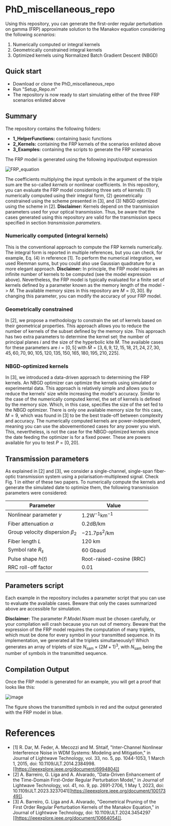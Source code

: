 # PhD_miscellaneous_repo
Using this repository, you can generate the first-order regular perturbation on gamma (FRP) approximate solution to the Manakov equation considering the following *scenarios*:
1. Numerically computed or integral kernels
2. Geometrically constrained integral kernels
3. Optimized kernels using Normalized Batch Gradient Descent (NBGD)

## Quick start
- Download or clone the PhD_miscellaneous_repo 
- Run "Setup_Repo.m"
- The repository is now ready to start simulating either of the three FRP scenarios enlisted above

## Summary 
The repository contains the following folders:
- **1_HelperFunctions:** containing basic functions
- **2_Kernels:** containing the FRP kernels of the scenarios enlisted above
- **3_Examples:** containing the scripts to generate the FRP scenarios 


The FRP model is generated using the following input/output expression

![FRP_equation](https://github.com/user-attachments/assets/ef7f5c0f-0919-4145-a951-ecb8a78f5190)

The coefficients multiplying the input symbols in the argument of the triple sum are the so-called _kernels_ or nonlinear coefficients. In this repository, you can evaluate the FRP model considering three sets of kernels: (1) numerically computed using their integral form, (2) geometrically constrained using the scheme presented in [3], and (3) NBGD optimized using the scheme in [2]. **Disclaimer:** Kernels depend on the transmission parameters used for your optical transmission. Thus, be aware that the cases generated using this repository are valid for the transmission specs specified in section _transmission parameters_.  

### Numerically computed (integral kernels)
This is the conventional approach to compute the FRP kernels numerically. The integral form is reported in multiple references, but you can check, for example, Eq. (4) in reference [1]. To perform the numerical integration, we used Riemman sums, but you could also use Gaussian quadrature for a more elegant approach. **Disclaimer:** In principle, the FRP model requires an infinite number of kernels to be computed (see the model expression above). Nevertheless, the FRP model is typically evaluated for a finite set of kernels defined by a parameter known as the memory length of the model -> $M$. The available memory sizes in this repository are $M = [0,30]$. By changing this parameter, you can modify the accuracy of your FRP model.  

### Geometrically constrained
In [2], we propose a methodology to constrain the set of kernels based on their geometrical properties. This approach allows you to reduce the number of kernels of the subset defined by the memory size. This approach has two extra parameters to determine the kernel set: the number of principal planes $i$ and the size of the hyperbolic kite $\hat M$. The available cases for these parameters are $i=[0,5]$ with $\hat M = [3,6,9,12,15,18,21,24,27,30,45,60,70,90,105,120,135,150,165,180,195,210,225]$.

### NBGD-optimized kernels 
In [3], we introduced a data-driven approach to determining the FRP kernels. An NBGD optimizer can optimize the kernels using simulated or experimental data. This approach is relatively simple and allows you to reduce the kernels' size while increasing the model's accuracy. Similar to the case of the numerically computed kernel, the set of kernels is defined by the memory size. Which, in this case, specifies the size of the set fed to the NBGD optimizer. There is only one available memory size for this case, $M=9$, which was found in [3] to be the best trade-off between complexity and accuracy. The numerically computed kernels are power-independent, meaning you can use the abovementioned cases for any power you wish. This, nevertheless, is not the case for the  NBGD-optimized kernels since the date feeding the optimizer is for a fixed power. These are powers available for you to test $P=[0,20]$.

## Transmission parameters
As explained in [2] and [3], we consider a single-channel, single-span fiber-optic transmission system using a polarisation-multiplexed signal. Check Fig. 1 in either of these two papers. To numerically compute the kernels and generate the simulated date to optimize them, the following transmission parameters were considered: 

|Parameter|Value|
|---------|-----|
|Nonlinear parameter $\gamma$|$1.2 \textrm{W}^{-1} \textrm{km}^{-1}$|
|Fiber attenuation $\alpha$ |$0.2 \textrm{dB/km}$|
|Group velocity dispersion $\beta_2$|$-21.7  \textrm{ps}^{2}/\textrm{km}$|
|Fiber length $L$|$120$ km|
|Symbol rate $R_s$|$60$ Gbaud|
| Pulse shape $h(t)$|Root-raised-cosine (RRC)|
|RRC roll-off factor |0.01|

## Parameters script 
Each example in the repository includes a parameter script that you can use to evaluate the available cases. Beware that only the cases summarized above are accessible for simulation.

**Disclaimer:** The parameter _P.Model.Nsam_ must be chosen carefully, or your compilation will crash because you run out of memory. Beware that the expression of the FRP model requires the computation of many triplets, which must be done for every symbol in your transmitted sequence. In its implementation, we generated all the triplets simultaneously!! Which generates an array of triplets of size $N_{\text{sam}}\times(2M+1)^3$, with $N_{\text{sam}}$ being the number of symbols in the transmitted sequence. 

## Compilation Output 
Once the FRP model is generated for an example, you will get a proof that looks like this:

![image](https://github.com/user-attachments/assets/5bc55ee9-ec0d-42f2-b56b-121d71844c9c)

The figure shows the transmitted symbols in red and the output generated with the FRP model in blue. 

# References 
- [1] R. Dar, M. Feder, A. Mecozzi and M. Shtaif, "Inter-Channel Nonlinear Interference Noise in WDM Systems: Modeling and Mitigation," in Journal of Lightwave Technology, vol. 33, no. 5, pp. 1044-1053, 1 March 1, 2015, doi: 10.1109/JLT.2014.2384998. [[https://ieeexplore.ieee.org/document/6994804]]
- [2] A. Barreiro, G. Liga and A. Alvarado, "Data-Driven Enhancement of the Time-Domain First-Order Regular Perturbation Model," in Journal of Lightwave Technology, vol. 41, no. 9, pp. 2691-2706, 1 May 1, 2023, doi: 10.1109/JLT.2023.3237041[[https://ieeexplore.ieee.org/document/10017349]]. 
- [3] A. Barreiro, G. Liga and A. Alvarado, "Geometrical Pruning of the First Order Regular Perturbation Kernels of the Manakov Equation," in Journal of Lightwave Technology, doi: 10.1109/JLT.2024.3454297 [[https://ieeexplore.ieee.org/document/10664054]]. 
